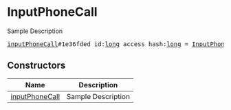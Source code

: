 # InputPhoneCall

Sample Description

<pre>
<a href="../constructor/inputPhoneCall.md">inputPhoneCall</a>#1e36fded id:<a href="../type/long.md">long</a> access_hash:<a href="../type/long.md">long</a> = <a href="../type/InputPhoneCall.md">InputPhoneCall</a>;
</pre>

## Constructors

| Name | Description |
|------|-------------|
| [inputPhoneCall](../constructor/inputPhoneCall.md) | Sample Description |

